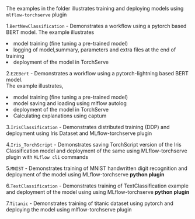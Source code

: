 The examples in the folder illustrates training and deploying models using `mlflow-torchserve` plugin

1.`BertNewClassification` - Demonstrates a workflow using a pytorch based BERT model.
                            The example illustrates
                            <li> model training (fine tuning a pre-trained model) </li>
                            <li> logging of model,summary, parameters and extra files at the end of training    
                            <li> deployment of the  model in TorchServe </li>

2.`E2EBert` - Demonstrates a workflow using a pytorch-lightning based BERT model.  
                           The example illustrates,  
                           <li> model training (fine tuning a pre-trained model)  
                           <li> model saving and loading using mlflow autolog  
                           <li> deployment of the  model in TorchServe  
                           <li> Calculating explanations using captum  

3.`IrisClassification` -  Demonstrates distributed training (DDP) and deployment using Iris Dataset and MLflow-torchserve plugin  

4.`Iris_TorchScript` -   Demonstrates saving TorchScript version of the Iris Classification model and deployment of the same using MLflow-torchserve plugin with `MLflow cli` commands  

5.`MNIST` - Demonstrates training of MNIST handwritten digit recognition and deployment of the model using MLflow-torchserve **python plugin**  

6.`TextClassification` - Demonstrates training of TextClassification example and deployment of the model using using MLflow-torchserve **python plugin**  

7.`Titanic` - Demonstrates training of titanic dataset using pytorch and deploying the model using mlflow-torchserve plugin
